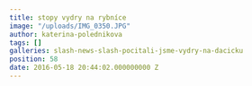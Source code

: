 ```yaml
---
title: stopy vydry na rybníce
image: "/uploads/IMG_0350.JPG"
author: katerina-polednikova
tags: []
galleries: slash-news-slash-pocitali-jsme-vydry-na-dacicku
position: 58
date: 2016-05-18 20:44:02.000000000 Z
---
```

